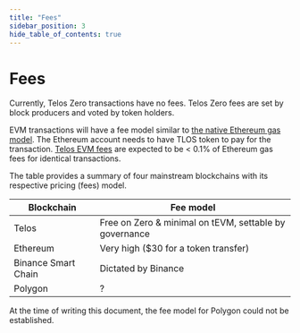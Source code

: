 ```yaml
---
title: "Fees"
sidebar_position: 3
hide_table_of_contents: true
---
```


# Fees

Currently, Telos Zero transactions have no fees. Telos Zero fees are set by block producers and voted by token holders.

EVM transactions will have a fee model similar to [the native Ethereum gas model](https://ethereum.org/en/developers/docs/gas/). The Ethereum account needs to have TLOS token to pay for the transaction. [Telos EVM fees](../../evm/about/gas-fees.md) are expected to be < 0.1% of Ethereum gas fees for identical transactions.

The table provides a summary of four mainstream blockchains with its respective pricing (fees) model.

| **Blockchain**      | **Fee model**                                            |
| ------------------- | -------------------------------------------------------- |
| Telos               | Free on Zero & minimal on tEVM, settable by governance |
| Ethereum            | Very high ($30 for a token transfer)                     |
| Binance Smart Chain | Dictated by Binance                                      |
| Polygon             | ?                                                        |

At the time of writing this document, the fee model for Polygon could not be established.
